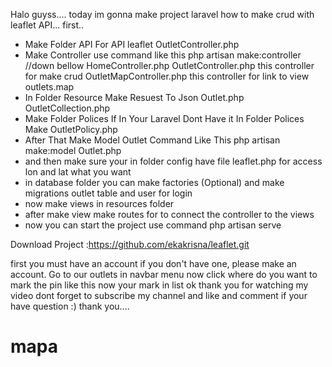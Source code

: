 Halo guyss....
today im gonna make project laravel how to make crud with leaflet API...
first..
- Make Folder API For API leaflet
 OutletController.php
- Make Controller
 use command like this php artisan make:controller //down bellow
 HomeController.php
 OutletController.php this controller for make crud 
 OutletMapController.php this controller for link to view outlets.map
- In Folder Resource Make Resuest To Json 
 Outlet.php
 OutletCollection.php
- Make Folder Polices If In Your Laravel Dont Have it
 In Folder Polices Make 
 OutletPolicy.php
- After That Make Model Outlet 
 Command Like This 
 php artisan make:model Outlet.php
- and then make sure your in folder 
  config have file leaflet.php for access lon and lat what you want
- in database folder you can make factories (Optional) 
 and make migrations outlet table and user for login
- now make views in resources folder
- after make view make routes for to connect the controller to the views
- now you can start the project use command
 php artisan serve

Download Project :https://github.com/ekakrisna/leaflet.git

first you must have an account if you don't have one, please make an account.
Go to our outlets in navbar menu
now click where do you want to mark the pin like this 
now your mark in list 
ok thank you for watching my video 
dont forget to subscribe my channel 
and like and comment if your have question :)
thank you....
# mapa
